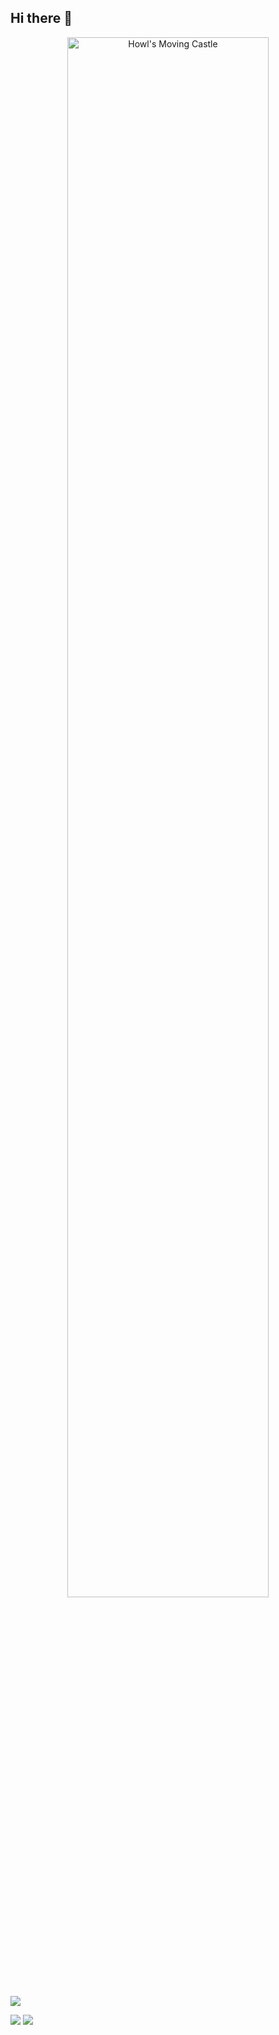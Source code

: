 ## Hi there 👋

<p align="center">
  <img src="assets/howl_moving_castle.png" alt="Howl's Moving Castle" width="80%" />
</p>

![](http://github-profile-summary-cards.vercel.app/api/cards/profile-details?username=ifoudil&theme=aura) 


![](http://github-profile-summary-cards.vercel.app/api/cards/repos-per-language?username=ifoudil&theme=aura) ![](http://github-profile-summary-cards.vercel.app/api/cards/productive-time?username=ifoudil&theme=aura&utcOffset=8) 



